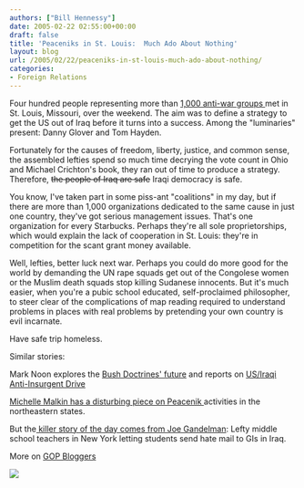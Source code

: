 ```yaml
---
authors: ["Bill Hennessy"]
date: 2005-02-22 02:55:00+00:00
draft: false
title: 'Peaceniks in St. Louis:  Much Ado About Nothing'
layout: blog
url: /2005/02/22/peaceniks-in-st-louis-much-ado-about-nothing/
categories:
- Foreign Relations
---
```


Four hundred people representing more than [1,000 anti-war groups ](https://www.stltoday.com/stltoday/news/stories.nsf/stlouiscitycounty/story/39E47877F043702B86256FAE004BBB30?OpenDocument&Headline=Peace+activists+gather+here+to+plan+strategy+for+exit+from+I&highlight=2%2Canti-war)met in St. Louis, Missouri, over the weekend. The aim was to define a strategy to get the US out of Iraq before it turns into a success. Among the "luminaries" present: Danny Glover and Tom Hayden.




Fortunately for the causes of freedom, liberty, justice, and common sense, the assembled lefties spend so much time decrying the vote count in Ohio and Michael Crichton's book, they ran out of time to produce a strategy. Therefore, <strike>the people of Iraq are safe</strike> Iraqi democracy is safe.




You know, I've taken part in some piss-ant "coalitions" in my day, but if there are more than 1,000 organizations dedicated to the same cause in just one country, they've got serious management issues. That's one organization for every Starbucks. Perhaps they're all sole proprietorships, which would explain the lack of cooperation in St. Louis: they're in competition for the scant grant money available. 




Well, lefties, better luck next war. Perhaps you could do more good for the world by demanding the UN rape squads get out of the Congolese women or the Muslim death squads stop killing Sudanese innocents. But it's much easier, when you're a pubic school educated, self-proclaimed philosopher, to steer clear of the complications of map reading required to understand problems in places with real problems by pretending your own country is evil incarnate.




Have safe trip homeless. 




Similar stories:




Mark Noon explores the [Bush Doctrines' future](https://www.blogsforbush.com/mt/archives/003767.html) and reports on [US/Iraqi Anti-Insurgent Drive](https://www.gopbloggers.org/mt/archives/000440.html)




[Michelle Malkin has a disturbing piece on Peacenik ](https://michellemalkin.com/archives/001562.htm)activities in the northeastern states.




But the[ killer story of the day comes from Joe Gandelman](https://www.themoderatevoice.com/posts/1109009912.shtml): Lefty middle school teachers in New York letting students send hate mail to GIs in Iraq.




More on [GOP Bloggers](https://www.gopbloggers.org/mt/archives/000463.html)

![](https://blog.billhennessy.com/aggbug.aspx?PostID=1182)

